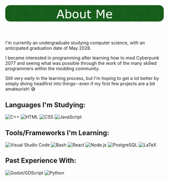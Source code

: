 <header align="center">
  <img src="./github-header-image.webp" alt="About Me">
</header>

<div>
  <p>I'm currently an undergraduate studying computer science, with an anticipated graduation date of May 2028.</p>
  <p>I became interested in programming after learning how to mod Cyberpunk 2077 and seeing what was possible through the work of the many skilled programmers within the modding community.</p>
  <p>Still very early in the learning process, but I'm hoping to get a lot better by simply diving headfirst into things--even if my first few projects are a bit amateurish! 😅</p>
</div>

## **Languages I'm Studying:**
<div>
  <img src="https://cdn.jsdelivr.net/gh/devicons/devicon@latest/icons/cplusplus/cplusplus-original.svg" height="50" title="C++" alt="C++"/>
  <img src="https://cdn.jsdelivr.net/gh/devicons/devicon@latest/icons/html5/html5-original.svg" height="50" title="HTML" alt="HTML"/>
  <img src="https://cdn.jsdelivr.net/gh/devicons/devicon@latest/icons/css3/css3-original.svg" height="50" title="CSS" alt="CSS"/>
  <img src="https://cdn.jsdelivr.net/gh/devicons/devicon@latest/icons/javascript/javascript-original.svg" height="50" title="JavaScript" alt="JavaScript"/>
</div>

## **Tools/Frameworks I'm Learning:**
<div>
  <img src="https://cdn.jsdelivr.net/gh/devicons/devicon@latest/icons/vscode/vscode-original.svg" height="50" title="Visual Studio Code" alt="Visual Studio Code"/>
  <img src="https://cdn.jsdelivr.net/gh/devicons/devicon@latest/icons/bash/bash-original.svg" height="50" title="Bash" alt="Bash"/>
  <img src="https://cdn.jsdelivr.net/gh/devicons/devicon@latest/icons/react/react-original.svg" height="50" title="React" alt="React"/>
  <img src="https://cdn.jsdelivr.net/gh/devicons/devicon@latest/icons/nodejs/nodejs-original.svg" height="50" title="Node.js" alt="Node.js"/>
  <img src="https://cdn.jsdelivr.net/gh/devicons/devicon@latest/icons/postgresql/postgresql-original.svg" height="50" title="PostgreSQL" alt="PostgreSQL"/>
<img src="https://devicon-website.vercel.app/api/latex/original.svg?color=%23128574" height="50" title="LaTeX" alt="LaTeX"></img>
</div>

## **Past Experience With:**
<div>
  <img src="https://cdn.jsdelivr.net/gh/devicons/devicon@latest/icons/godot/godot-original.svg" height="50" title="Godot/GDScript" alt="Godot/GDScript"/>
  <img src="https://cdn.jsdelivr.net/gh/devicons/devicon@latest/icons/python/python-original.svg" height="50" title="Python" alt="Python"/>
</div>
